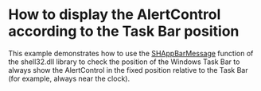 # How to display the AlertControl according to the Task Bar position


<p>This example demonstrates how to use the <a href="http://msdn.microsoft.com/en-us/library/bb762108(VS.85).aspx">SHAppBarMessage</a> function of the shell32.dll library to check the position of the Windows Task Bar to always show the AlertControl in the fixed position relative to the Task Bar (for example, always near the clock).</p>

<br/>


